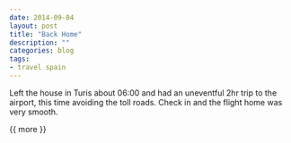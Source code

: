 ```yaml
---
date: 2014-09-04
layout: post
title: "Back Home"
description: ""
categories: blog 
tags:
- travel spain
---
```


<!--start excerpt-->
 Left the house in Turis about 06:00 and had an uneventful 2hr trip to the airport, this time avoiding the toll roads. Check in and the flight home was very smooth.

{{ more }}

